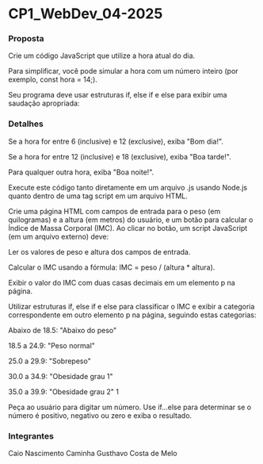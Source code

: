 # CP1_WebDev_04-2025

### Proposta
Crie um código JavaScript que utilize a hora atual do dia. 

Para simplificar, você pode simular a hora com um número inteiro (por exemplo, const hora = 14;). 

Seu programa deve usar estruturas if, else if e else para exibir uma saudação apropriada:

### Detalhes
Se a hora for entre 6 (inclusive) e 12 (exclusive), exiba "Bom dia!". 

Se a hora for entre 12 (inclusive) e 18 (exclusive), exiba "Boa tarde!". 

Para qualquer outra hora, exiba "Boa noite!". 

Execute este código tanto diretamente em um arquivo .js usando Node.js quanto dentro de uma tag script em um arquivo HTML.

Crie uma página HTML com campos de entrada para o peso (em quilogramas) e a altura (em metros) do usuário, e um botão para calcular o Índice de Massa Corporal (IMC). Ao clicar no botão, um script JavaScript (em um arquivo externo) deve:  

Ler os valores de peso e altura dos campos de entrada. 

Calcular o IMC usando a fórmula: IMC = peso / (altura * altura). 

Exibir o valor do IMC com duas casas decimais em um elemento p na página. 

Utilizar estruturas if, else if e else para classificar o IMC e exibir a categoria correspondente em outro elemento p na página, seguindo estas categorias:  

Abaixo de 18.5: "Abaixo do peso" 

18.5 a 24.9: "Peso normal" 

25.0 a 29.9: "Sobrepeso" 

30.0 a 34.9: "Obesidade grau 1" 

35.0 a 39.9: "Obesidade grau 2" 1 

Peça ao usuário para digitar um número. Use if...else para determinar se o número é positivo, negativo ou zero e exiba o resultado.

### Integrantes
Caio Nascimento Caminha
Gusthavo Costa de Melo
